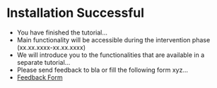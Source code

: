 # Installation Successful

- You have finished the tutorial...
- Main functionality will be accessible during the intervention phase (xx.xx.xxxx-xx.xx.xxxx)
- We will introduce you to the functionalities that are available in a separate tutorial...
- Please send feedback to bla or fill the following form xyz...
- [Feedback Form](https://docs.google.com/forms/d/e/1FAIpQLScTkdD7r4W63U99VCIEvT5gCFVz7AKpQMumzLnHDL9Lp25cdQ/viewform)
